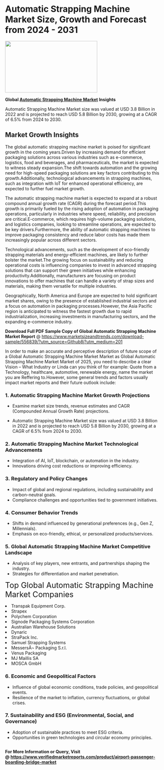 <H1>Automatic Strapping Machine Market Size, Growth and Forecast from 2024 - 2031</H1><img class="aligncenter size-medium wp-image-584254" src="https://thirdeyenews.in/wp-content/uploads/2024/09/Global-Market-Research-300x168.jpeg" alt="" width="300" height="168" /><p><strong>Global&nbsp;<a href="https://www.marketsizeandtrends.com/download-sample/556839/?utm_source=Github8j?utm_medium=201">Automatic Strapping Machine Market</a> Insights</strong></p><p>Automatic Strapping Machine Market size was valued at USD 3.8 Billion in 2022 and is projected to reach USD 5.8 Billion by 2030, growing at a CAGR of 6.5% from 2024 to 2030.</p><p><h2>Market Growth Insights</h2> <p>The global automatic strapping machine market is poised for significant growth in the coming years.Driven by increasing demand for efficient packaging solutions across various industries such as e-commerce, logistics, food and beverages, and pharmaceuticals, the market is expected to witness steady expansion.The shift towards automation and the growing need for high-speed packaging solutions are key factors contributing to this growth.Additionally, technological advancements in strapping machines, such as integration with IoT for enhanced operational efficiency, are expected to further fuel market growth.</p> <p>The automatic strapping machine market is expected to expand at a robust compound annual growth rate (CAGR) during the forecast period.This growth is primarily fueled by the rising adoption of automation in packaging operations, particularly in industries where speed, reliability, and precision are critical.E-commerce, which requires high-volume packaging solutions, and logistics companies, looking to streamline operations, are expected to be key drivers.Furthermore, the ability of automatic strapping machines to improve packaging consistency and reduce labor costs has made them increasingly popular across different sectors.</p> <p>Technological advancements, such as the development of eco-friendly strapping materials and energy-efficient machines, are likely to further bolster the market.The growing focus on sustainability and reducing operational costs is influencing companies to invest in advanced strapping solutions that can support their green initiatives while enhancing productivity.Additionally, manufacturers are focusing on product innovations to offer machines that can handle a variety of strap sizes and materials, making them versatile for multiple industries.</p> <p>Geographically, North America and Europe are expected to hold significant market shares, owing to the presence of established industrial sectors and a focus on automation in packaging processes.However, the Asia Pacific region is anticipated to witness the fastest growth due to rapid industrialization, increasing investments in manufacturing sectors, and the expanding e-commerce industry.</p> <p><span class=""><strong>Download Full PDF Sample Copy of Global Automatic Strapping Machine Market Report</strong> @ <a href="https://www.marketsizeandtrends.com/download-sample/556839/?utm_source=Github8j?utm_medium=201" target="_blank">https://www.marketsizeandtrends.com/download-sample/556839/?utm_source=Github8j?utm_medium=201</a></span></p><p>In order to make an accurate and perceptive description of future scope of a Global&nbsp;Automatic Strapping Machine Market Market as Global&nbsp;Automatic Strapping Machine Market Market of 2025, you need to describe a clear Vision &ndash; What Industry or Linda can you think of for example: Quote from a Technology, healthcare, automotive, renewable energy, name the market you are Reffering to.However, some general trends and factors usually impact market reports and their future outlook include:</p><h3>1.&nbsp;<strong>Automatic Strapping Machine Market Growth Projections</strong></h3><ul><li>Examine market size trends, revenue estimates and CAGR (Compounded Annual Growth Rate) projections.</li><li><p>Automatic Strapping Machine Market size was valued at USD 3.8 Billion in 2022 and is projected to reach USD 5.8 Billion by 2030, growing at a CAGR of 6.5% from 2024 to 2030.</p></li></ul><h3>2.&nbsp;<strong>Automatic Strapping Machine Market Technological Advancements</strong></h3><ul><li>Integration of AI, IoT, blockchain, or automation in the industry.</li><li>Innovations driving cost reductions or improving efficiency.</li></ul><h3>3.&nbsp;<strong>Regulatory and Policy Changes</strong></h3><ul><li>Impact of global and regional regulations, including sustainability and carbon-neutral goals.</li><li>Compliance challenges and opportunities tied to government initiatives.</li></ul><h3>4.&nbsp;<strong>Consumer Behavior Trends</strong></h3><ul><li>Shifts in demand influenced by generational preferences (e.g., Gen Z, Millennials).</li><li>Emphasis on eco-friendly, ethical, or personalized products/services.</li></ul><h3>5.&nbsp;<strong>Global Automatic Strapping Machine Market Competitive Landscape</strong></h3><ul><li>Analysis of key players, new entrants, and partnerships shaping the industry.</li><li>Strategies for differentiation and market penetration.</li></ul><p data-pm-slice="1 1 []"><span style="color: inherit; font-family: inherit; font-size: 25px;">Top Global Automatic Strapping Machine Market Companies</span></p><div class="" data-test-id=""><p><li>Transpak Equipment Corp.</li><li> Strapex</li><li> Polychem Corporation</li><li> Signode Packaging Systems Corporation</li><li> Australian Warehouse Solutions</li><li> Dynaric</li><li> StraPack Inc.</li><li> Samuel Strapping Systems</li><li> MessersÃ¬ Packaging S.r.l.</li><li> Venus Packaging</li><li> MJ Maillis SA</li><li> MOSCA GmbH</li></p></div><h3>6.&nbsp;<strong>Economic and Geopolitical Factors</strong></h3><ul><li>Influence of global economic conditions, trade policies, and geopolitical events.</li><li>Resilience of the market to inflation, currency fluctuations, or global crises.</li></ul><h3>7.&nbsp;<strong>Sustainability and ESG (Environmental, Social, and Governance)</strong></h3><ul><li>Adoption of sustainable practices to meet ESG criteria.</li><li>Opportunities in green technologies and circular economy principles.</li></ul><h2><strong style="font-size: 14px;">For More Information or Query, Visit @&nbsp;</strong><a style="background-color: #ffffff; font-size: 14px;" href="https://www.marketsizeandtrends.com/report/automatic-strapping-machine-market/" target="_blank">https://www.verifiedmarketreports.com/product/airport-passenger-boarding-bridge-market</a></h2>